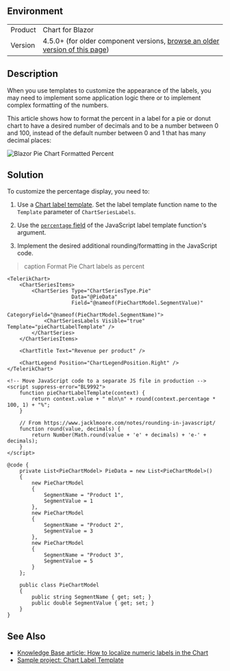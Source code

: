 
## Environment

<table>
<tbody>
<tr>
<td>Product</td>
<td>Chart for Blazor</td>
</tr>
<tr>
<td>Version</td>
<td>4.5.0+ (for older component versions, <a href="https://github.com/telerik/blazor-docs/blob/4.4.0/knowledge-base/chart-format-percent.md">browse an older version of this page</a>)</td>
</tr>
</tbody>
</table>

## Description

When you use templates to customize the appearance of the labels, you may need to implement some application logic there or to implement complex formatting of the numbers.

This article shows how to format the percent in a label for a pie or donut chart to have a desired number of decimals and to be a number between 0 and 100, instead of the default number between 0 and 1 that has many decimal places:

![Blazor Pie Chart Formatted Percent](images/pie-chart-formatted-percent.png)

## Solution

To customize the percentage display, you need to:

1. Use a [Chart label template](slug:components/chart/label-template-format#templates). Set the label template function name to the `Template` parameter of `ChartSeriesLabels`.

1. Use the [`percentage` field](slug:components/chart/label-template-format#series-label-template) of the JavaScript label template function's argument.

1. Implement the desired additional rounding/formatting in the JavaScript code.

>caption Format Pie Chart labels as percent

````RAZOR
<TelerikChart>
    <ChartSeriesItems>
        <ChartSeries Type="ChartSeriesType.Pie"
                     Data="@PieData"
                     Field="@nameof(PieChartModel.SegmentValue)"
                     CategoryField="@nameof(PieChartModel.SegmentName)">
            <ChartSeriesLabels Visible="true" Template="pieChartLabelTemplate" />
        </ChartSeries>
    </ChartSeriesItems>

    <ChartTitle Text="Revenue per product" />

    <ChartLegend Position="ChartLegendPosition.Right" />
</TelerikChart>

<!-- Move JavaScript code to a separate JS file in production -->
<script suppress-error="BL9992">
    function pieChartLabelTemplate(context) {
        return context.value + " mln\n" + round(context.percentage * 100, 1) + "%";
    }

    // From https://www.jacklmoore.com/notes/rounding-in-javascript/
    function round(value, decimals) {
        return Number(Math.round(value + 'e' + decimals) + 'e-' + decimals);
    }
</script>

@code {
    private List<PieChartModel> PieData = new List<PieChartModel>()
    {
        new PieChartModel
        {
            SegmentName = "Product 1",
            SegmentValue = 1
        },
        new PieChartModel
        {
            SegmentName = "Product 2",
            SegmentValue = 3
        },
        new PieChartModel
        {
            SegmentName = "Product 3",
            SegmentValue = 5
        }
    };

    public class PieChartModel
    {
        public string SegmentName { get; set; }
        public double SegmentValue { get; set; }
    }
}
````

## See Also

* [Knowledge Base article: How to localize numeric labels in the Chart](slug:chart-kb-localized-numeric-labels)
* [Sample project: Chart Label Template](https://github.com/telerik/blazor-ui/tree/master/chart/label-template)
